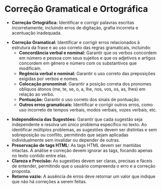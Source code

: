 # Correção Gramatical e Ortográfica

- **Correção Ortográfica:** Identificar e corrigir palavras escritas incorretamente, incluindo erros de digitação, grafia incorreta e acentuação inadequada.

* **Correção Gramatical:** Identificar e corrigir erros relacionados à estrutura da frase e ao uso correto das regras gramaticais, incluindo:
  - **Concordância verbal e nominal:** Garantir que os verbos concordem em número e pessoa com seus sujeitos e que os adjetivos e artigos concordem em gênero e número com os substantivos que modificam.
  - **Regência verbal e nominal:** Garantir o uso correto das preposições exigidas por verbos e nomes.
  - **Colocação pronominal:** Garantir a posição correta dos pronomes oblíquos átonos (me, te, se, o, a, lhe, nos, vos, os, as, lhes) em relação ao verbo.
  - **Pontuação:** Garantir o uso correto dos sinais de pontuação.
  - **Outros erros gramaticais:** Identificar e corrigir outros erros, como uso incorreto de tempos verbais, modos verbais, vozes verbais, etc.

- **Independência das Sugestões:** Garantir que cada sugestão seja independente e resolva um único problema específico no texto. Ao identificar múltiplos problemas, as sugestões devem ser distintas e sem sobreposição ou conflito, permitindo que sejam aplicadas individualmente sem invalidar ou depender de outras.
- **Preservação de tags HTML:** As tags HTML devem ser mantidas intactas. A análise e correção devem ignorar as tags, focando apenas no texto contido entre elas.
- **Clareza e Precisão:** As sugestões devem ser claras, precisas e fáceis de entender, permitindo que o usuário compreenda o erro e a correção proposta.
- **Retorno vazio:** A ausência de erros deve retornar um valor que indique que não há correções a serem feitas.
